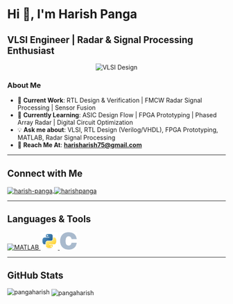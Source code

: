 # Hi 👋, I'm Harish Panga

## VLSI Engineer | Radar & Signal Processing Enthusiast

<p align="center">
  <img src="https://dras.in/wp-content/uploads/2021/04/embedded1.jpg" alt="VLSI Design" width="600" height="300" />
</p>

### About Me
- 🌟 **Current Work**: RTL Design & Verification | FMCW Radar Signal Processing | Sensor Fusion  
- 🌟 **Currently Learning**: ASIC Design Flow | FPGA Prototyping | Phased Array Radar | Digital Circuit Optimization  
- 💡 **Ask me about**: VLSI, RTL Design (Verilog/VHDL), FPGA Prototyping, MATLAB, Radar Signal Processing  
- 📧 **Reach Me At**: **harisharish75@gmail.com**  

---

## Connect with Me
<p align="left">
  <a href="https://linkedin.com/in/harish-panga" target="blank">
    <img align="center" src="https://raw.githubusercontent.com/rahuldkjain/github-profile-readme-generator/master/src/images/icons/Social/linked-in-alt.svg" alt="harish-panga" height="30" width="40" />
  </a>
  <a href="https://kaggle.com/harishpanga" target="blank">
    <img align="center" src="https://raw.githubusercontent.com/rahuldkjain/github-profile-readme-generator/master/src/images/icons/Social/kaggle.svg" alt="harishpanga" height="30" width="40" />
  </a>
</p>

---

## Languages & Tools
<p align="left">
  <a href="https://www.mathworks.com/" target="_blank" rel="noreferrer">
    <img src="https://upload.wikimedia.org/wikipedia/commons/2/21/Matlab_Logo.png" alt="MATLAB" width="40" height="40"/>
  </a>
  <a href="https://www.python.org" target="_blank" rel="noreferrer">
    <img src="https://raw.githubusercontent.com/devicons/devicon/master/icons/python/python-original.svg" alt="Python" width="40" height="40"/>
  </a>
  <a href="https://www.cprogramming.com/" target="_blank" rel="noreferrer">
    <img src="https://raw.githubusercontent.com/devicons/devicon/master/icons/c/c-original.svg" alt="C" width="40" height="40"/>
  </a>
 
</p>

---

## GitHub Stats
<p>
  <img align="left" src="https://github-readme-stats.vercel.app/api/top-langs?username=pangaharish&show_icons=true&locale=en&layout=compact" alt="pangaharish" />
</p>

<p>&nbsp;<img align="center" src="https://github-readme-stats.vercel.app/api?username=pangaharish&show_icons=true&locale=en" alt="pangaharish" /></p>
